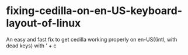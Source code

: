 # fixing-cedilla-on-en-US-keyboard-layout-of-linux
An easy and fast fix to get cedilla working properly on en-US((intl, with dead keys) with ' + c
